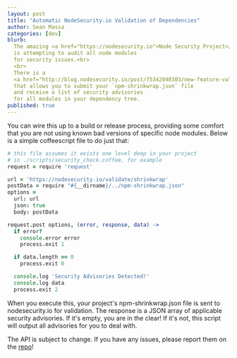 ```yaml
---
layout: post
title: "Automatic NodeSecurity.io Validation of Dependencies"
author: Sean Massa
categories: [dev]
blurb:
  The amazing <a href="https://nodesecurity.io">Node Security Project</a>
  is attempting to audit all node modules
  for security issues.<br>
  <br>
  There is a
  <a href="http://blog.nodesecurity.io/post/75342048303/new-feature-validate-modules-with-npm-shrinkwrap">new endpoint available</a>
  that allows you to submit your `npm-shrinkwrap.json` file
  and receive a list of security advisories
  for all modules in your dependency tree.  
published: true
---
```


You can wire this up to a build or release process,
providing some comfort that
you are not using known bad versions
of specific node modules.
Below is a simple coffeescript file to do just that:

```coffeescript
# this file assumes it exists one level deep in your project
# in ./scripts/security_check.coffee, for example
request = require 'request'

url = 'https://nodesecurity.io/validate/shrinkwrap'
postData = require "#{__dirname}/../npm-shrinkwrap.json"
options =
  url: url
  json: true
  body: postData

request.post options, (error, response, data) ->
  if error?
    console.error error
    process.exit 1

  if data.length == 0
    process.exit 0

  console.log 'Security Advisories Detected!'
  console.log data
  process.exit 2
```

When you execute this,
your project's npm-shrinkwrap.json file
is sent to nodesecurity.io for validation.
The response is a JSON array of
applicable security advisories.
If it's empty, you are in the clear!
If it's not, this script will
output all advisories
for you to deal with.

The API is subject to change.
If you have any issues,
please report them on the
[repo](https://github.com/nodesecurity/nodesecurity-www/issues)!
